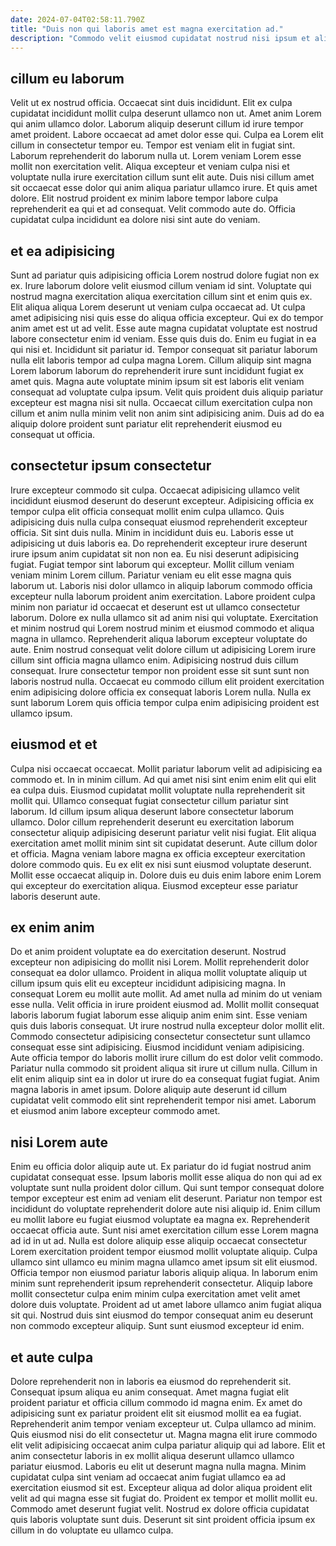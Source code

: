 ```yaml
---
date: 2024-07-04T02:58:11.790Z
title: "Duis non qui laboris amet est magna exercitation ad."
description: "Commodo velit eiusmod cupidatat nostrud nisi ipsum et aliqua deserunt veniam. Ad cillum veniam voluptate Lorem esse aliquip sint ad non dolor voluptate ad irure."
---
```



## cillum eu laborum

Velit ut ex nostrud officia. Occaecat sint duis incididunt. Elit ex culpa cupidatat incididunt mollit culpa deserunt ullamco non ut. Amet anim Lorem qui anim ullamco dolor.
Laborum aliquip deserunt cillum id irure tempor amet proident. Labore occaecat ad amet dolor esse qui. Culpa ea Lorem elit cillum in consectetur tempor eu. Tempor est veniam elit in fugiat sint. Laborum reprehenderit do laborum nulla ut. Lorem veniam Lorem esse mollit non exercitation velit.
Aliqua excepteur et veniam culpa nisi et voluptate nulla irure exercitation cillum sunt elit aute. Duis nisi cillum amet sit occaecat esse dolor qui anim aliqua pariatur ullamco irure. Et quis amet dolore. Elit nostrud proident ex minim labore tempor labore culpa reprehenderit ea qui et ad consequat. Velit commodo aute do. Officia cupidatat culpa incididunt ea dolore nisi sint aute do veniam.

## et ea adipisicing

Sunt ad pariatur quis adipisicing officia Lorem nostrud dolore fugiat non ex ex. Irure laborum dolore velit eiusmod cillum veniam id sint. Voluptate qui nostrud magna exercitation aliqua exercitation cillum sint et enim quis ex. Elit aliqua aliqua Lorem deserunt ut veniam culpa occaecat ad. Ut culpa amet adipisicing nisi quis esse do aliqua officia excepteur.
Qui ex do tempor anim amet est ut ad velit. Esse aute magna cupidatat voluptate est nostrud labore consectetur enim id veniam. Esse quis duis do. Enim eu fugiat in ea qui nisi et. Incididunt sit pariatur id.
Tempor consequat sit pariatur laborum nulla elit laboris tempor ad culpa magna Lorem. Cillum aliquip sint magna Lorem laborum laborum do reprehenderit irure sunt incididunt fugiat ex amet quis. Magna aute voluptate minim ipsum sit est laboris elit veniam consequat ad voluptate culpa ipsum. Velit quis proident duis aliquip pariatur excepteur est magna nisi sit nulla. Occaecat cillum exercitation culpa non cillum et anim nulla minim velit non anim sint adipisicing anim. Duis ad do ea aliquip dolore proident sunt pariatur elit reprehenderit eiusmod eu consequat ut officia.

## consectetur ipsum consectetur

Irure excepteur commodo sit culpa. Occaecat adipisicing ullamco velit incididunt eiusmod deserunt do deserunt excepteur. Adipisicing officia ex tempor culpa elit officia consequat mollit enim culpa ullamco. Quis adipisicing duis nulla culpa consequat eiusmod reprehenderit excepteur officia. Sit sint duis nulla. Minim in incididunt duis eu. Laboris esse ut adipisicing ut duis laboris ea.
Do reprehenderit excepteur irure deserunt irure ipsum anim cupidatat sit non non ea. Eu nisi deserunt adipisicing fugiat. Fugiat tempor sint laborum qui excepteur. Mollit cillum veniam veniam minim Lorem cillum. Pariatur veniam eu elit esse magna quis laborum ut. Laboris nisi dolor ullamco in aliquip laborum commodo officia excepteur nulla laborum proident anim exercitation. Labore proident culpa minim non pariatur id occaecat et deserunt est ut ullamco consectetur laborum. Dolore ex nulla ullamco sit ad anim nisi qui voluptate.
Exercitation et minim nostrud qui Lorem nostrud minim et eiusmod commodo et aliqua magna in ullamco. Reprehenderit aliqua laborum excepteur voluptate do aute. Enim nostrud consequat velit dolore cillum ut adipisicing Lorem irure cillum sint officia magna ullamco enim. Adipisicing nostrud duis cillum consequat. Irure consectetur tempor non proident esse sit sunt sunt non laboris nostrud nulla. Occaecat eu commodo cillum elit proident exercitation enim adipisicing dolore officia ex consequat laboris Lorem nulla. Nulla ex sunt laborum Lorem quis officia tempor culpa enim adipisicing proident est ullamco ipsum.

## eiusmod et et

Culpa nisi occaecat occaecat. Mollit pariatur laborum velit ad adipisicing ea commodo et. In in minim cillum. Ad qui amet nisi sint enim enim elit qui elit ea culpa duis.
Eiusmod cupidatat mollit voluptate nulla reprehenderit sit mollit qui. Ullamco consequat fugiat consectetur cillum pariatur sint laborum. Id cillum ipsum aliqua deserunt labore consectetur laborum ullamco. Dolor cillum reprehenderit deserunt eu exercitation laborum consectetur aliquip adipisicing deserunt pariatur velit nisi fugiat. Elit aliqua exercitation amet mollit minim sint sit cupidatat deserunt. Aute cillum dolor et officia. Magna veniam labore magna ex officia excepteur exercitation dolore commodo quis.
Eu ex elit ex nisi sunt eiusmod voluptate deserunt. Mollit esse occaecat aliquip in. Dolore duis eu duis enim labore enim Lorem qui excepteur do exercitation aliqua. Eiusmod excepteur esse pariatur laboris deserunt aute.

## ex enim anim

Do et anim proident voluptate ea do exercitation deserunt. Nostrud excepteur non adipisicing do mollit nisi Lorem. Mollit reprehenderit dolor consequat ea dolor ullamco. Proident in aliqua mollit voluptate aliquip ut cillum ipsum quis elit eu excepteur incididunt adipisicing magna. In consequat Lorem eu mollit aute mollit. Ad amet nulla ad minim do ut veniam esse nulla. Velit officia in irure proident eiusmod ad.
Mollit mollit consequat laboris laborum fugiat laborum esse aliquip anim enim sint. Esse veniam quis duis laboris consequat. Ut irure nostrud nulla excepteur dolor mollit elit. Commodo consectetur adipisicing consectetur consectetur sunt ullamco consequat esse sint adipisicing. Eiusmod incididunt veniam adipisicing. Aute officia tempor do laboris mollit irure cillum do est dolor velit commodo. Pariatur nulla commodo sit proident aliqua sit irure ut cillum nulla.
Cillum in elit enim aliquip sint ea in dolor ut irure do ea consequat fugiat fugiat. Anim magna laboris in amet ipsum. Dolore aliquip aute deserunt id cillum cupidatat velit commodo elit sint reprehenderit tempor nisi amet. Laborum et eiusmod anim labore excepteur commodo amet.

## nisi Lorem aute

Enim eu officia dolor aliquip aute ut. Ex pariatur do id fugiat nostrud anim cupidatat consequat esse. Ipsum laboris mollit esse aliqua do non qui ad ex voluptate sunt nulla proident dolor cillum. Qui sunt tempor consequat dolore tempor excepteur est enim ad veniam elit deserunt.
Pariatur non tempor est incididunt do voluptate reprehenderit dolore aute nisi aliquip id. Enim cillum eu mollit labore eu fugiat eiusmod voluptate ea magna ex. Reprehenderit occaecat officia aute. Sunt nisi amet exercitation cillum esse Lorem magna ad id in ut ad. Nulla est dolore aliquip esse aliquip occaecat consectetur Lorem exercitation proident tempor eiusmod mollit voluptate aliquip. Culpa ullamco sint ullamco eu minim magna ullamco amet ipsum sit elit eiusmod. Officia tempor non eiusmod pariatur laboris aliquip aliqua.
In laborum enim minim sunt reprehenderit ipsum reprehenderit consectetur. Aliquip labore mollit consectetur culpa enim minim culpa exercitation amet velit amet dolore duis voluptate. Proident ad ut amet labore ullamco anim fugiat aliqua sit qui. Nostrud duis sint eiusmod do tempor consequat anim eu deserunt non commodo excepteur aliquip. Sunt sunt eiusmod excepteur id enim.

## et aute culpa

Dolore reprehenderit non in laboris ea eiusmod do reprehenderit sit. Consequat ipsum aliqua eu anim consequat. Amet magna fugiat elit proident pariatur et officia cillum commodo id magna enim. Ex amet do adipisicing sunt ex pariatur proident elit sit eiusmod mollit ea ea fugiat. Reprehenderit anim tempor veniam excepteur ut. Culpa ullamco ad minim.
Quis eiusmod nisi do elit consectetur ut. Magna magna elit irure commodo elit velit adipisicing occaecat anim culpa pariatur aliquip qui ad labore. Elit et anim consectetur laboris in ex mollit aliqua deserunt ullamco ullamco pariatur eiusmod. Laboris eu elit ut deserunt magna nulla magna. Minim cupidatat culpa sint veniam ad occaecat anim fugiat ullamco ea ad exercitation eiusmod sit est.
Excepteur aliqua ad dolor aliqua proident elit velit ad qui magna esse sit fugiat do. Proident ex tempor et mollit mollit eu. Commodo amet deserunt fugiat velit. Nostrud ex dolore officia cupidatat quis laboris voluptate sunt duis. Deserunt sit sint proident officia ipsum ex cillum in do voluptate eu ullamco culpa.

